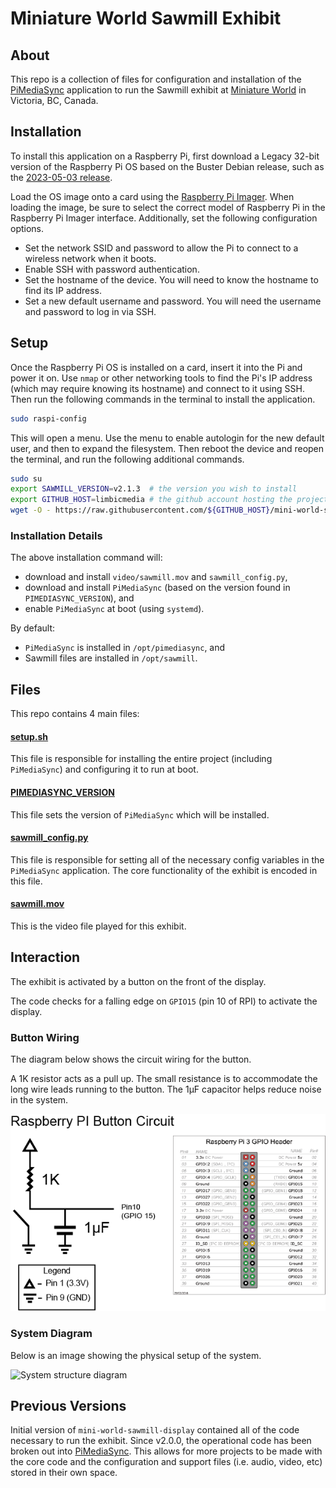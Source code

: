 # Miniature World Sawmill Exhibit

## About

This repo is a collection of files for configuration and installation of the [PiMediaSync](https://github.com/limbicmedia/PiMediaSync) application to run the Sawmill exhibit at [Miniature World](https://miniatureworld.com/) in Victoria, BC, Canada.

## Installation

To install this application on a Raspberry Pi, first download a Legacy 32-bit version of the Raspberry Pi OS based on the Buster Debian release, such as the [2023-05-03 release](https://downloads.raspberrypi.com/raspios_oldstable_armhf/images/raspios_oldstable_armhf-2023-05-03/).

Load the OS image onto a card using the [Raspberry Pi Imager](https://www.raspberrypi.com/software/). When loading the image, be sure to select the correct model of Raspberry Pi in the Raspberry Pi Imager interface. Additionally, set the following configuration options.
- Set the network SSID and password to allow the Pi to connect to a wireless network when it boots.
- Enable SSH with password authentication.
- Set the hostname of the device. You will need to know the hostname to find its IP address.
- Set a new default username and password. You will need the username and password to log in via SSH.

## Setup

Once the Raspberry Pi OS is installed on a card, insert it into the Pi and power it on. Use `nmap` or other networking tools to find the Pi's IP address (which may require knowing its hostname) and connect to it using SSH. Then run the following commands in the terminal to install the application.

```bash
sudo raspi-config
```

This will open a menu. Use the menu to enable autologin for the new default user, and then to expand the filesystem. Then reboot the device and reopen the terminal, and run the following additional commands.

```bash
sudo su
export SAWMILL_VERSION=v2.1.3  # the version you wish to install
export GITHUB_HOST=limbicmedia # the github account hosting the project's current code
wget -O - https://raw.githubusercontent.com/${GITHUB_HOST}/mini-world-sawmill-display/${SAWMILL_VERSION}/setup.sh | bash
```

### Installation Details

The above installation command will:
- download and install `video/sawmill.mov` and `sawmill_config.py`,
- download and install `PiMediaSync` (based on the version found in `PIMEDIASYNC_VERSION`), and
- enable `PiMediaSync` at boot (using `systemd`).

By default:
- `PiMediaSync` is installed in `/opt/pimediasync`, and
- Sawmill files are installed in `/opt/sawmill`.

## Files

This repo contains 4 main files:

#### [setup.sh](./setup.sh)

This file is responsible for installing the entire project (including `PiMediaSync`) and configuring it to run at boot.

#### [PIMEDIASYNC_VERSION](./PIMEDIASYNC_VERSION)

This file sets the version of `PiMediaSync` which will be installed.

#### [sawmill_config.py](./sawmill_config.py)

This file is responsible for setting all of the necessary config variables in the `PiMediaSync` application. The core functionality of the exhibit is encoded in this file.

#### [sawmill.mov](./video/sawmill.mov)

This is the video file played for this exhibit.

## Interaction

The exhibit is activated by a button on the front of the display.

The code checks for a falling edge on `GPIO15` (pin 10 of RPI) to activate the display.

### Button Wiring

The diagram below shows the circuit wiring for the button.

A 1K resistor acts as a pull up. The small resistance is to accommodate the long wire leads running to the button. The 1µF capacitor helps reduce noise in the system.

![Button wiring diagram](docs/rpi_button.png)

### System Diagram

Below is an image showing the physical setup of the system.

![System structure diagram](docs/system_diagram.png)

## Previous Versions

Initial version of `mini-world-sawmill-display` contained all of the code necessary to run the exhibit. Since v2.0.0, the operational code has been broken out into [PiMediaSync](https://github.com/limbicmedia/PiMediaSync). This allows for more projects to be made with the core code and the configuration and support files (i.e. audio, video, etc) stored in their own space.
